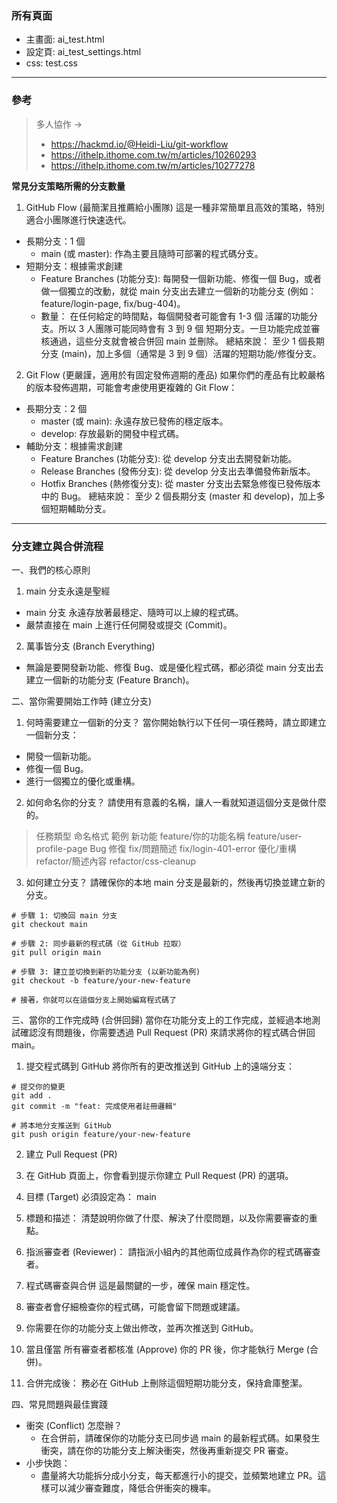 ### 所有頁面

* 主畫面: ai_test.html
* 設定頁: ai_test_settings.html
* css: test.css

---
### 參考
> 多人協作 →
> * https://hackmd.io/@Heidi-Liu/git-workflow
> * https://ithelp.ithome.com.tw/m/articles/10260293
> * https://ithelp.ithome.com.tw/m/articles/10277278

**常見分支策略所需的分支數量**
1. GitHub Flow (最簡潔且推薦給小團隊)
這是一種非常簡單且高效的策略，特別適合小團隊進行快速迭代。
* 長期分支：1 個
  * main (或 master): 作為主要且隨時可部署的程式碼分支。
* 短期分支：根據需求創建
  * Feature Branches (功能分支): 每開發一個新功能、修復一個 Bug，或者做一個獨立的改動，就從 main 分支出去建立一個新的功能分支 (例如：feature/login-page, fix/bug-404)。
  * 數量： 在任何給定的時間點，每個開發者可能會有 1-3 個 活躍的功能分支。所以 3 人團隊可能同時會有 3 到 9 個 短期分支。一旦功能完成並審核通過，這些分支就會被合併回 main 並刪除。
總結來說： 至少 1 個長期分支 (main)，加上多個（通常是 3 到 9 個）活躍的短期功能/修復分支。
2. Git Flow (更嚴謹，適用於有固定發佈週期的產品)
如果你們的產品有比較嚴格的版本發佈週期，可能會考慮使用更複雜的 Git Flow：
* 長期分支：2 個
  * master (或 main): 永遠存放已發佈的穩定版本。
  * develop: 存放最新的開發中程式碼。
* 輔助分支：根據需求創建
  * Feature Branches (功能分支): 從 develop 分支出去開發新功能。
  * Release Branches (發佈分支): 從 develop 分支出去準備發佈新版本。
  * Hotfix Branches (熱修復分支): 從 master 分支出去緊急修復已發佈版本中的 Bug。
總結來說： 至少 2 個長期分支 (master 和 develop)，加上多個短期輔助分支。

---
### 分支建立與合併流程

一、我們的核心原則
1. main 分支永遠是聖經
* main 分支 永遠存放著最穩定、隨時可以上線的程式碼。
* 嚴禁直接在 main 上進行任何開發或提交 (Commit)。

2. 萬事皆分支 (Branch Everything)
* 無論是要開發新功能、修復 Bug、或是優化程式碼，都必須從 main 分支出去建立一個新的功能分支 (Feature Branch)。

二、當你需要開始工作時 (建立分支)
1. 何時需要建立一個新的分支？
當你開始執行以下任何一項任務時，請立即建立一個新分支：
* 開發一個新功能。
* 修復一個 Bug。
* 進行一個獨立的優化或重構。

2. 如何命名你的分支？
請使用有意義的名稱，讓人一看就知道這個分支是做什麼的。

>任務類型	命名格式	範例
新功能	feature/你的功能名稱	feature/user-profile-page
Bug 修復	fix/問題簡述	fix/login-401-error
優化/重構	refactor/簡述內容	refactor/css-cleanup

3. 如何建立分支？
請確保你的本地 main 分支是最新的，然後再切換並建立新的分支。
```
# 步驟 1: 切換回 main 分支
git checkout main

# 步驟 2: 同步最新的程式碼（從 GitHub 拉取）
git pull origin main

# 步驟 3: 建立並切換到新的功能分支 (以新功能為例)
git checkout -b feature/your-new-feature

# 接著，你就可以在這個分支上開始編寫程式碼了
```

三、當你的工作完成時 (合併回歸)
當你在功能分支上的工作完成，並經過本地測試確認沒有問題後，你需要透過 Pull Request (PR) 來請求將你的程式碼合併回 main。

1. 提交程式碼到 GitHub
將你所有的更改推送到 GitHub 上的遠端分支：
```
# 提交你的變更
git add .
git commit -m "feat: 完成使用者註冊邏輯" 

# 將本地分支推送到 GitHub
git push origin feature/your-new-feature
```

2. 建立 Pull Request (PR)
  1. 在 GitHub 頁面上，你會看到提示你建立 Pull Request (PR) 的選項。
  2. 目標 (Target) 必須設定為： main
  3. 標題和描述： 清楚說明你做了什麼、解決了什麼問題，以及你需要審查的重點。
  4. 指派審查者 (Reviewer)： 請指派小組內的其他兩位成員作為你的程式碼審查者。

3. 程式碼審查與合併
這是最關鍵的一步，確保 main 穩定性。
  1. 審查者會仔細檢查你的程式碼，可能會留下問題或建議。
  2. 你需要在你的功能分支上做出修改，並再次推送到 GitHub。
  3. 當且僅當 所有審查者都核准 (Approve) 你的 PR 後，你才能執行 Merge (合併)。
  4. 合併完成後： 務必在 GitHub 上刪除這個短期功能分支，保持倉庫整潔。

四、常見問題與最佳實踐
* 衝突 (Conflict) 怎麼辦？
  * 在合併前，請確保你的功能分支已同步過 main 的最新程式碼。如果發生衝突，請在你的功能分支上解決衝突，然後再重新提交 PR 審查。
* 小步快跑：
  * 盡量將大功能拆分成小分支，每天都進行小的提交，並頻繁地建立 PR。這樣可以減少審查難度，降低合併衝突的機率。
